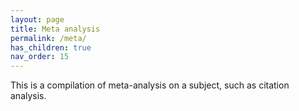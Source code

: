 ```yaml
---
layout: page
title: Meta analysis
permalink: /meta/
has_children: true
nav_order: 15
---
```


This is a compilation of meta-analysis on a subject, such as citation analysis.

